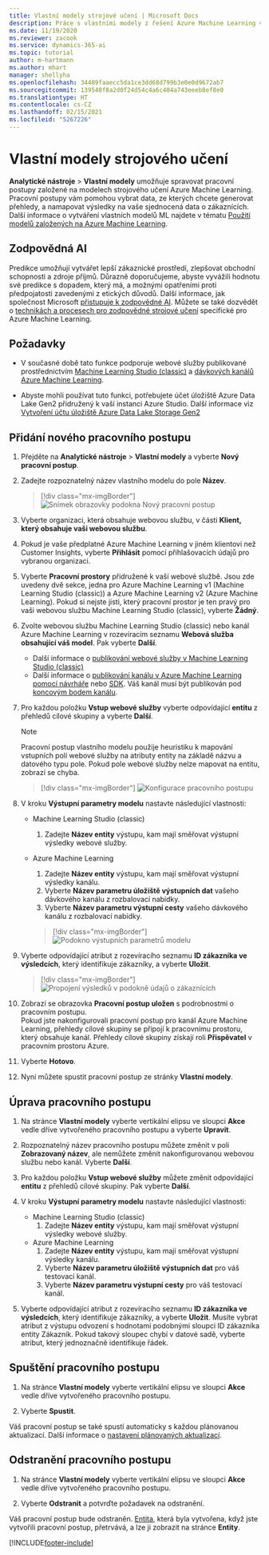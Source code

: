 ```yaml
---
title: Vlastní modely strojové učení | Microsoft Docs
description: Práce s vlastními modely z řešení Azure Machine Learning v aplikaci Dynamics 365 Customer Insights.
ms.date: 11/19/2020
ms.reviewer: zacook
ms.service: dynamics-365-ai
ms.topic: tutorial
author: m-hartmann
ms.author: mhart
manager: shellyha
ms.openlocfilehash: 34489faaecc5da1ce3dd68d799b3e0e0d9672ab7
ms.sourcegitcommit: 139548f8a2d0f24d54c4a6c404a743eeeb8ef8e0
ms.translationtype: HT
ms.contentlocale: cs-CZ
ms.lasthandoff: 02/15/2021
ms.locfileid: "5267226"
---
```

# <a name="custom-machine-learning-models"></a>Vlastní modely strojového učení

**Analytické nástroje** > **Vlastní modely** umožňuje spravovat pracovní postupy založené na modelech strojového učení Azure Machine Learning. Pracovní postupy vám pomohou vybrat data, ze kterých chcete generovat přehledy, a namapovat výsledky na vaše sjednocená data o zákaznících. Další informace o vytváření vlastních modelů ML najdete v tématu [Použití modelů založených na Azure Machine Learning](azure-machine-learning-experiments.md).

## <a name="responsible-ai"></a>Zodpovědná AI

Predikce umožňují vytvářet lepší zákaznické prostředí, zlepšovat obchodní schopnosti a zdroje příjmů. Důrazně doporučujeme, abyste vyvážili hodnotu své predikce s dopadem, který má, a možnými opatřeními proti předpojatosti zavedenými z etických důvodů. Další informace, jak společnost Microsoft [přistupuje k zodpovědné AI](https://www.microsoft.com/ai/responsible-ai?activetab=pivot1%3aprimaryr6). Můžete se také dozvědět o [technikách a procesech pro zodpovědné strojové učení](https://docs.microsoft.com/azure/machine-learning/concept-responsible-ml) specifické pro Azure Machine Learning.

## <a name="prerequisites"></a>Požadavky

- V současné době tato funkce podporuje webové služby publikované prostřednictvím [Machine Learning Studio (classic)](https://studio.azureml.net) a [dávkových kanálů Azure Machine Learning](https://docs.microsoft.com/azure/machine-learning/concept-ml-pipelines).

- Abyste mohli používat tuto funkci, potřebujete účet úložiště Azure Data Lake Gen2 přidružený k vaší instanci Azure Studio. Další informace viz [Vytvoření účtu úložiště Azure Data Lake Storage Gen2](https://docs.microsoft.com/azure/storage/blobs/data-lake-storage-quickstart-create-account)

## <a name="add-a-new-workflow"></a>Přidání nového pracovního postupu

1. Přejděte na **Analytické nástroje** > **Vlastní modely** a vyberte **Nový pracovní postup**.

1. Zadejte rozpoznatelný název vlastního modelu do pole **Název**.

   > [!div class="mx-imgBorder"]
   > ![Snímek obrazovky podokna Nový pracovní postup](media/new-workflowv2.png "Snímek obrazovky podokna Nový pracovní postup")

1. Vyberte organizaci, která obsahuje webovou službu, v části **Klient, který obsahuje vaši webovou službu**.

1. Pokud je vaše předplatné Azure Machine Learning v jiném klientovi než Customer Insights, vyberte **Přihlásit** pomocí přihlašovacích údajů pro vybranou organizaci.

1. Vyberte **Pracovní prostory** přidružené k vaší webové službě. Jsou zde uvedeny dvě sekce, jedna pro Azure Machine Learning v1 (Machine Learning Studio (classic)) a Azure Machine Learning v2 (Azure Machine Learning). Pokud si nejste jisti, který pracovní prostor je ten pravý pro vaši webovou službu Machine Learning Studio (classic), vyberte **Žádný**.

1. Zvolte webovou službu Machine Learning Studio (classic) nebo kanál Azure Machine Learning v rozevíracím seznamu **Webová služba obsahující váš model**. Pak vyberte **Další**.
   - Další informace o [publikování webové služby v Machine Learning Studio (classic)](https://docs.microsoft.com/azure/machine-learning/studio/deploy-a-machine-learning-web-service#deploy-it-as-a-new-web-service)
   - Další informace o [publikování kanálu v Azure Machine Learning pomocí návrháře](https://docs.microsoft.com/azure/machine-learning/concept-ml-pipelines#building-pipelines-with-the-designer) nebo [SDK](https://docs.microsoft.com/azure/machine-learning/concept-ml-pipelines#building-pipelines-with-the-python-sdk). Váš kanál musí být publikován pod [koncovým bodem kanálu](https://docs.microsoft.com/azure/machine-learning/how-to-run-batch-predictions-designer#submit-a-pipeline-run).

1. Pro každou položku **Vstup webové služby** vyberte odpovídající **entitu** z přehledů cílové skupiny a vyberte **Další**.
   > [!NOTE]
   > Pracovní postup vlastního modelu použije heuristiku k mapování vstupních polí webové služby na atributy entity na základě názvu a datového typu pole. Pokud pole webové služby nelze mapovat na entitu, zobrazí se chyba.

   > [!div class="mx-imgBorder"]
   > ![Konfigurace pracovního postupu](media/intelligence-screen2-updated.png "Konfigurace pracovního postupu")
   
1. V kroku **Výstupní parametry modelu** nastavte následující vlastnosti:
   - Machine Learning Studio (classic)
      1. Zadejte **Název entity** výstupu, kam mají směřovat výstupní výsledky webové služby.
   - Azure Machine Learning
      1. Zadejte **Název entity** výstupu, kam mají směřovat výstupní výsledky kanálu.
      1. Vyberte **Název parametru úložiště výstupních dat** vašeho dávkového kanálu z rozbalovací nabídky.
      1. Vyberte **Název parametru výstupní cesty** vašeho dávkového kanálu z rozbalovací nabídky.
      
      > [!div class="mx-imgBorder"]
      > ![Podokno výstupních parametrů modelu](media/intelligence-screen3-outputparameters.png "Podokno výstupních parametrů modelu")

1. Vyberte odpovídající atribut z rozevíracího seznamu **ID zákazníka ve výsledcích**, který identifikuje zákazníky, a vyberte **Uložit**.
   
   > [!div class="mx-imgBorder"]
   > ![Propojení výsledků v podokně údajů o zákaznících](media/intelligence-screen4-relatetocustomer.png "Propojení výsledků v podokně údajů o zákaznících")

1. Zobrazí se obrazovka **Pracovní postup uložen** s podrobnostmi o pracovním postupu.    
   Pokud jste nakonfigurovali pracovní postup pro kanál Azure Machine Learning, přehledy cílové skupiny se připojí k pracovnímu prostoru, který obsahuje kanál. Přehledy cílové skupiny získají roli **Přispěvatel** v pracovním prostoru Azure.

1. Vyberte **Hotovo**.

1. Nyní můžete spustit pracovní postup ze stránky **Vlastní modely**.

## <a name="edit-a-workflow"></a>Úprava pracovního postupu

1. Na stránce **Vlastní modely** vyberte vertikální elipsu ve sloupci **Akce** vedle dříve vytvořeného pracovního postupu a vyberte **Upravit**.

1. Rozpoznatelný název pracovního postupu můžete změnit v poli **Zobrazovaný název**, ale nemůžete změnit nakonfigurovanou webovou službu nebo kanál. Vyberte **Další**.

1. Pro každou položku **Vstup webové služby** můžete změnit odpovídající **entitu** z přehledů cílové skupiny. Pak vyberte **Další**.

1. V kroku **Výstupní parametry modelu** nastavte následující vlastnosti:
   - Machine Learning Studio (classic)
      1. Zadejte **Název entity** výstupu, kam mají směřovat výstupní výsledky webové služby.
   - Azure Machine Learning
      1. Zadejte **Název entity** výstupu, kam mají směřovat výstupní výsledky kanálu.
      1. Vyberte **Název parametru úložiště výstupních dat** pro váš testovací kanál.
      1. Vyberte **Název parametru výstupní cesty** pro váš testovací kanál.

1. Vyberte odpovídající atribut z rozevíracího seznamu **ID zákazníka ve výsledcích**, který identifikuje zákazníky, a vyberte **Uložit**.
   Musíte vybrat atribut z výstupu odvození s hodnotami podobnými sloupci ID zákazníka entity Zákazník. Pokud takový sloupec chybí v datové sadě, vyberte atribut, který jednoznačně identifikuje řádek.

## <a name="run-a-workflow"></a>Spuštění pracovního postupu

1. Na stránce **Vlastní modely** vyberte vertikální elipsu ve sloupci **Akce** vedle dříve vytvořeného pracovního postupu.

1. Vyberte **Spustit**.

Váš pracovní postup se také spustí automaticky s každou plánovanou aktualizací. Další informace o [nastavení plánovaných aktualizací](system.md#schedule-tab).

## <a name="delete-a-workflow"></a>Odstranění pracovního postupu

1. Na stránce **Vlastní modely** vyberte vertikální elipsu ve sloupci **Akce** vedle dříve vytvořeného pracovního postupu.

1. Vyberte **Odstranit** a potvrďte požadavek na odstranění.

Váš pracovní postup bude odstraněn. [Entita](entities.md), která byla vytvořena, když jste vytvořili pracovní postup, přetrvává, a lze ji zobrazit na stránce **Entity**.


[!INCLUDE[footer-include](../includes/footer-banner.md)]